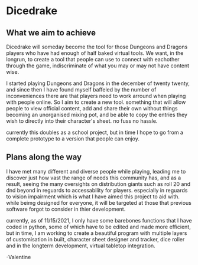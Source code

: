 # Dicedrake

## What we aim to achieve

Dicedrake will someday become the tool for those Dungeons and Dragons players who have had enough of half baked virtual tools. We want, in the longrun, to create a tool that people can use to connect with eachother through the game, indiscriminate of what you may or may not have content wise. 

I started playing Dungeons and Dragons in the december of twenty twenty, and since then I have found myself baffeled by the number of inconveniences there are that players need to work arround when playing with people online. So I aim to create a new tool. something that will allow people to view official content, add and share their own without things becoming an unorganised mixing pot, and be able to copy the entries they wish to directly into their character's sheet. no fuss no hassle.

currently this doubles as a school project, but in time I hope to go from a complete prototype to a version that people can enjoy.

## Plans along the way

I have met many different and diverse people while playing, leading me to discover just how vast the range of needs this community has, and as a result, seeing the many oversights on distribution giants such as roll 20 and dnd beyond in reguards to accessability for players. especially in reguards to vision impairment which is what I have aimed this project to aid with. while beimg designed for everyone, it will be targeted at those that previous software forgot to consider in thier development.

currently, as of 11/15/2021, I only have some barebones functions that I have coded in python, some of which have to be edited and made more efficient, but in time, I am working to create a beautiful program with multiple layers of customisation in built, character sheet designer and tracker, dice roller and in the longterm development, virtual tabletop integration.

-Valentine
